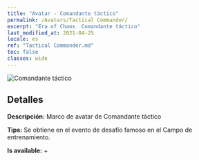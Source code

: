 ```yaml
---
title: "Avatar - Comandante táctico"
permalink: /Avatars/Tactical Commander/
excerpt: "Era of Chaos  Comandante táctico"
last_modified_at: 2021-04-25
locale: es
ref: "Tactical Commander.md"
toc: false
classes: wide
---
```

 ![Comandante táctico](/images/a/avatarFrame_20.png)

## Detalles

 **Descripción:** Marco de avatar de Comandante táctico 

 **Tips:** Se obtiene en el evento de desafío famoso en el Campo de entrenamiento. 

 **Is available:**  + 


